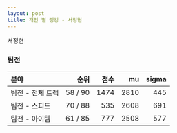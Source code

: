 ```yaml
---
layout: post
title: 개인 별 랭킹 - 서정현
---
```


서정현


### 팀전

| 분야 | 순위 | 점수 | mu | sigma |
|:---|---:|---:|---:|---:|
| 팀전 - 전체 트랙 | 58 / 90 | 1474 | 2810 | 445 |
| 팀전 - 스피드 | 70 / 88 | 535 | 2608 | 691 |
| 팀전 - 아이템 | 61 / 85 | 777 | 2508 | 577 |

